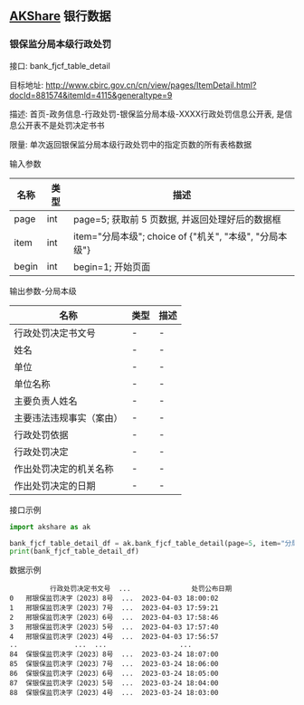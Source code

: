 ## [AKShare](https://github.com/akfamily/akshare) 银行数据

### 银保监分局本级行政处罚

接口: bank_fjcf_table_detail

目标地址: http://www.cbirc.gov.cn/cn/view/pages/ItemDetail.html?docId=881574&itemId=4115&generaltype=9

描述: 首页-政务信息-行政处罚-银保监分局本级-XXXX行政处罚信息公开表, 是信息公开表不是处罚决定书书

限量: 单次返回银保监分局本级行政处罚中的指定页数的所有表格数据

输入参数

| 名称    | 类型  | 描述                                          |
|-------|-----|---------------------------------------------|
| page  | int | page=5; 获取前 5 页数据, 并返回处理好后的数据框              |
| item  | int | item="分局本级"; choice of {"机关", "本级", "分局本级"} |
| begin | int | begin=1; 开始页面                               |

输出参数-分局本级

| 名称           | 类型 | 描述 |
|--------------|----|----|
| 行政处罚决定书文号    | -  | -  |  
| 姓名           | -  | -  |  
| 单位           | -  | -  |  
| 单位名称         | -  | -  |  
| 主要负责人姓名      | -  | -  |  
| 主要违法违规事实（案由） | -  | -  |  
| 行政处罚依据       | -  | -  |  
| 行政处罚决定       | -  | -  |  
| 作出处罚决定的机关名称  | -  | -  |  
| 作出处罚决定的日期    | -  | -  |  

接口示例

```python
import akshare as ak

bank_fjcf_table_detail_df = ak.bank_fjcf_table_detail(page=5, item="分局本级")
print(bank_fjcf_table_detail_df)
```

数据示例

```
          行政处罚决定书文号  ...               处罚公布日期
0   邢银保监罚决字〔2023〕8号  ...  2023-04-03 18:00:02
1   邢银保监罚决字〔2023〕7号  ...  2023-04-03 17:59:21
2   邢银保监罚决字〔2023〕6号  ...  2023-04-03 17:58:46
3   邢银保监罚决字〔2023〕5号  ...  2023-04-03 17:57:40
4   邢银保监罚决字〔2023〕4号  ...  2023-04-03 17:56:57
..              ...  ...                  ...
84  保银保监罚决字〔2023〕8号  ...  2023-03-24 18:07:00
85  保银保监罚决字〔2023〕7号  ...  2023-03-24 18:06:00
86  保银保监罚决字〔2023〕6号  ...  2023-03-24 18:05:00
87  保银保监罚决字〔2023〕5号  ...  2023-03-24 18:04:00
88  保银保监罚决字〔2023〕4号  ...  2023-03-24 18:03:00
```
